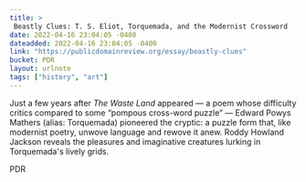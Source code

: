 ```yaml
---
title: > 
 Beastly Clues: T. S. Eliot, Torquemada, and the Modernist Crossword
date: 2022-04-16 23:04:05 -0400
dateadded: 2022-04-16 23:04:05 -0400
link: "https://publicdomainreview.org/essay/beastly-clues"
bucket: PDR
layout: urlnote
tags: ["history", "art"]
--- 
```

Just a few years after *The Waste Land* appeared — a poem whose difficulty critics compared to some “pompous cross-word puzzle” —  Edward Powys Mathers (alias: Torquemada) pioneered the cryptic: a puzzle form that, like modernist poetry, unwove language and rewove it anew. Roddy Howland Jackson reveals the pleasures and imaginative creatures lurking in Torquemada's lively grids.
 <!-- end excerpt --> 
<div class='bucket'><a class='internal-link' src='_notes/buckets/PDR'>PDR</a></div> 
